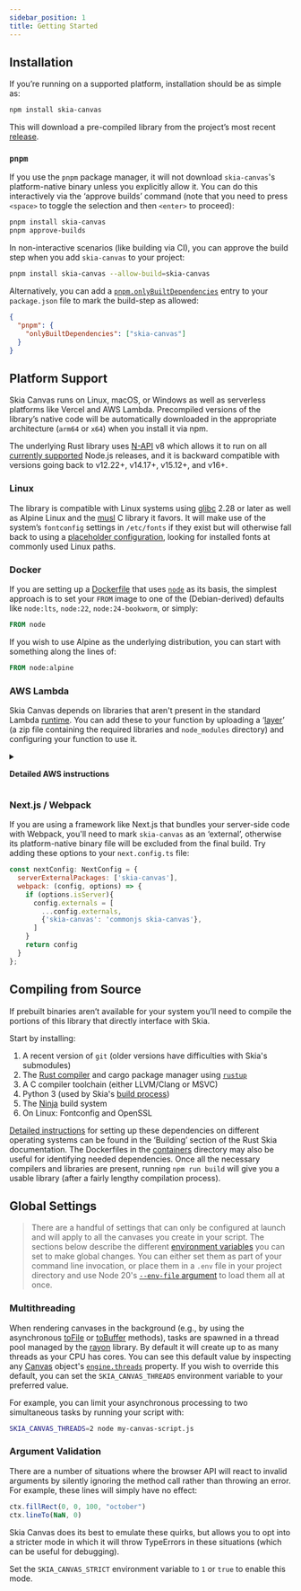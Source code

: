 ```yaml
---
sidebar_position: 1
title: Getting Started
---
```

## Installation

If you’re running on a supported platform, installation should be as simple as:
```bash
npm install skia-canvas
```

This will download a pre-compiled library from the project’s most recent [release](https://github.com/samizdatco/skia-canvas/releases).


### `pnpm`
If you use the `pnpm` package manager, it will not download `skia-canvas`'s platform-native binary unless you explicitly allow it. You can do this interactively via the ‘approve builds’ command (note that you need to press `<space>` to toggle the selection and then `<enter>` to proceed):

```bash
pnpm install skia-canvas
pnpm approve-builds
```
In non-interactive scenarios (like building via CI), you can approve the build step when you add `skia-canvas` to your project:

```bash
pnpm install skia-canvas --allow-build=skia-canvas
```

Alternatively, you can add a [`pnpm.onlyBuiltDependencies`](https://pnpm.io/9.x/package_json#pnpmonlybuiltdependencies) entry to your `package.json` file to mark the build-step as allowed:
```json
{
  "pnpm": {
    "onlyBuiltDependencies": ["skia-canvas"]
  }
}
```



## Platform Support

Skia Canvas runs on Linux, macOS, or Windows as well as serverless platforms like Vercel and AWS Lambda. Precompiled versions of the library’s native code will be automatically downloaded in the appropriate architecture (`arm64` or `x64`) when you install it via npm.

The underlying Rust library uses [N-API][node_napi] v8 which allows it to run on all [currently supported](https://nodejs.org/en/about/previous-releases) Node.js releases, and it is backward compatible with versions going back to v12.22+, v14.17+, v15.12+, and v16+.

### Linux

The library is compatible with Linux systems using [glibc](https://www.gnu.org/software/libc/) 2.28 or later as well as Alpine Linux and the [musl](https://musl.libc.org) C library it favors. It will make use of the system’s `fontconfig` settings in `/etc/fonts` if they exist but will otherwise fall back to using a [placeholder configuration](https://github.com/samizdatco/skia-canvas/blob/main/lib/fonts/fonts.conf), looking for installed fonts at commonly used Linux paths.

### Docker

If you are setting up a [Dockerfile](https://nodejs.org/en/docs/guides/nodejs-docker-webapp/) that uses [`node`](https://hub.docker.com/_/node) as its basis, the simplest approach is to set your `FROM` image to one of the (Debian-derived) defaults like `node:lts`, `node:22`, `node:24-bookworm`, or simply:
```dockerfile
FROM node
```

If you wish to use Alpine as the underlying distribution, you can start with something along the lines of:

```dockerfile
FROM node:alpine
```

### AWS Lambda

Skia Canvas depends on libraries that aren't present in the standard Lambda [runtime](https://docs.aws.amazon.com/lambda/latest/dg/lambda-runtimes.html). You can add these to your function by uploading a ‘[layer](https://docs.aws.amazon.com/lambda/latest/dg/chapter-layers.html)’ (a zip file containing the required libraries and `node_modules` directory) and configuring your function to use it.


<details><summary>

**Detailed AWS instructions**

</summary>

#### Adding the Skia Canvas layer to your AWS account

1. Look in the **Assets** section of Skia Canvas’s [current release](https://github.com/samizdatco/skia-canvas/releases/latest) and download the `aws-lambda-x64.zip` or `aws-lambda-arm64.zip` file (depending on your architecture) but don’t decompress it
2. Go to the AWS Lambda [Layers console](https://console.aws.amazon.com/lambda/home/#/layers) and click the **Create Layer** button, then fill in the fields:
  - **Name**: `skia-canvas` (or whatever you want)
  - **Description**: you might want to note the Skia Canvas version here
  - **Compatible architectures**: select **x86_64** or **arm64** depending on which zip you chose
  - **Compatible runtimes**: select **Node.js 22.x** (and/or 20.x)
3. Click the **Choose file** button and select the zip file you downloaded in Step 1, then click **Create**

Alternatively, you can use the [`aws` command line tool](https://github.com/aws/aws-cli) to create the layer. This bash script will fetch the skia-canvas version of your choice and make it available to your Lambda functions.
```sh
#!/usr/bin/env bash
VERSION=3.0 # the skia-canvas version to include
PLATFORM=arm64 # arm64 or x64

curl -sLO https://github.com/samizdatco/skia-canvas/releases/download/v${VERSION}/aws-lambda-${PLATFORM}.zip
aws lambda publish-layer-version \
    --layer-name skia-canvas \
    --description "Skia Canvas ${VERSION} layer" \
    --zip-file fileb://aws-lambda-${PLATFORM}.zip \
    --compatible-runtimes nodejs20.x nodejs22.x \
    --compatible-architectures "${X/#x/x86_}"
```

#### Using the layer in a Lambda function

You can now use this layer in any function you create in the [Functions console](https://console.aws.amazon.com/lambda/home/#/functions). After creating a new function, click the **Add a Layer** button and you can select your newly created Skia Canvas layer from the **Custom Layers** layer source.

Note that the layer only includes Skia Canvas and its dependencies—any other npm modules you want to use will need to be bundled into your function. To prevent the `skia-canvas` module from being doubly-included, make sure you add it to the  `devDependencies` section (**not** the regular `dependencies` section) of your package.json file.

</details>


### Next.js / Webpack

If you are using a framework like Next.js that bundles your server-side code with Webpack, you'll need to mark `skia-canvas` as an ‘external’, otherwise its platform-native binary file will be excluded from the final build. Try adding these options to your `next.config.ts` file:

```js
const nextConfig: NextConfig = {
  serverExternalPackages: ['skia-canvas'],
  webpack: (config, options) => {
    if (options.isServer){
      config.externals = [
        ...config.externals,
        {'skia-canvas': 'commonjs skia-canvas'},
      ]
    }
    return config
  }
};
```


## Compiling from Source

If prebuilt binaries aren’t available for your system you’ll need to compile the portions of this library that directly interface with Skia.

Start by installing:

  1. A recent version of `git` (older versions have difficulties with Skia's submodules)
  2. The [Rust compiler](https://www.rust-lang.org/tools/install) and cargo package manager using [`rustup`](https://rust-lang.github.io/rustup/)
  3. A C compiler toolchain (either LLVM/Clang or MSVC)
  4. Python 3 (used by Skia's [build process](https://skia.org/docs/user/build/))
  5. The [Ninja](https://ninja-build.org) build system
  6. On Linux: Fontconfig and OpenSSL

[Detailed instructions](https://github.com/rust-skia/rust-skia#building) for setting up these dependencies on different operating systems can be found in the ‘Building’ section of the Rust Skia documentation. The Dockerfiles in the [containers](https://github.com/samizdatco/skia-canvas/tree/main/containers) directory may also be useful for identifying needed dependencies. Once all the necessary compilers and libraries are present, running `npm run build` will give you a usable library (after a fairly lengthy compilation process).

## Global Settings

> There are a handful of settings that can only be configured at launch and will apply to all the canvases you create in your script. The sections below describe the different [environment variables][node_env] you can set to make global changes. You can either set them as part of your command line invocation, or place them in a `.env` file in your project directory and use Node 20's [`--env-file` argument][node_env_arg] to load them all at once.

### Multithreading

When rendering canvases in the background (e.g., by using the asynchronous [toFile][toFile] or [toBuffer][toBuffer] methods), tasks are spawned in a thread pool managed by the [rayon][rayon] library. By default it will create up to as many threads as your CPU has cores. You can see this default value by inspecting any [Canvas][canvas] object's [`engine.threads`][engine] property. If you wish to override this default, you can set the `SKIA_CANVAS_THREADS` environment variable to your preferred value.

For example, you can limit your asynchronous processing to two simultaneous tasks by running your script with:
```bash
SKIA_CANVAS_THREADS=2 node my-canvas-script.js
```

### Argument Validation

There are a number of situations where the browser API will react to invalid arguments by silently ignoring the method call rather than throwing an error. For example, these lines will simply have no effect:

```js
ctx.fillRect(0, 0, 100, "october")
ctx.lineTo(NaN, 0)
```


Skia Canvas does its best to emulate these quirks, but allows you to opt into a stricter mode in which it will throw TypeErrors in these situations (which can be useful for debugging).

Set the `SKIA_CANVAS_STRICT` environment variable to `1` or `true` to enable this mode.

<!-- references_begin -->
[canvas]: api/canvas.md
[engine]: api/canvas.md#engine
[toFile]: api/canvas.md#tofile
[toBuffer]: api/canvas.md#tobuffer
[node_napi]: https://nodejs.org/api/n-api.html#node-api-version-matrix
[node_env]: https://nodejs.org/en/learn/command-line/how-to-read-environment-variables-from-nodejs
[node_env_arg]: https://nodejs.org/dist/latest-v22.x/docs/api/cli.html#--env-fileconfig
[rayon]: https://crates.io/crates/rayon
<!-- references_end -->
